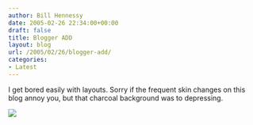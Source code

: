 ```yaml
---
author: Bill Hennessy
date: 2005-02-26 22:34:00+00:00
draft: false
title: Blogger ADD
layout: blog
url: /2005/02/26/blogger-add/
categories:
- Latest
---
```


I get bored easily with layouts. Sorry if the frequent skin changes on this blog annoy you, but that charcoal background was to depressing.

![](https://blog.billhennessy.com/aggbug.aspx?PostID=1242)

